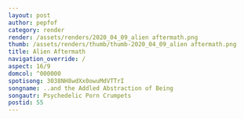 ```yaml
---
layout: post
author: pepfof
category: render
render: /assets/renders/2020_04_09_alien aftermath.png
thumb: /assets/renders/thumb/thumb-2020_04_09_alien aftermath.png
title: Alien Aftermath
navigation_override: /
aspect: 16/9
domcol: ^000000
spotisong: 3038NH8wdXx0owuMdVTTrI
songname: ..and the Addled Abstraction of Being
songautr: Psychedelic Porn Crumpets
postid: 55
---
```


<!--USER BEGIN 1-->

<!--USER END 1-->

<!--more-->
<!--USER BEGIN 2-->

<!--USER END 2-->

